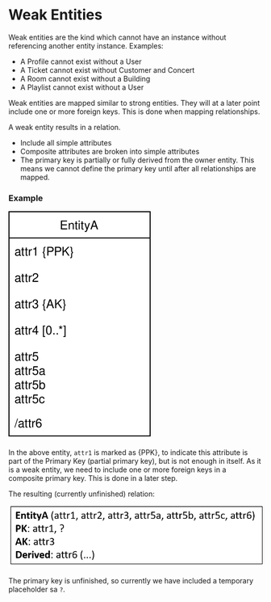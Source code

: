 ﻿# Weak Entities

Weak entities are the kind which cannot have an instance without referencing another entity instance. Examples:
* A Profile cannot exist without a User
* A Ticket cannot exist without Customer and Concert
* A Room cannot exist without a Building
* A Playlist cannot exist without a User

Weak entities are mapped similar to strong entities. 
They will at a later point include one or more foreign keys. 
This is done when mapping relationships.

A weak entity results in a relation.

* Include all simple attributes
* Composite attributes are broken into simple attributes
* The primary key is partially or fully derived from the owner entity. This means we cannot define the primary key until after all relationships are mapped.

### Example

![WE](WeakEntity.svg)

In the above entity, `attr1` is marked as {PPK}, to indicate this attribute is part of the Primary Key (partial primary key), but is not enough in itself. As it is a weak entity, we need to include one or more foreign keys in a composite primary key. This is done in a later step.

The resulting (currently unfinished) relation:

![](WeakRelation.png)

The primary key is unfinished, so currently we have included a temporary placeholder sa `?`.
